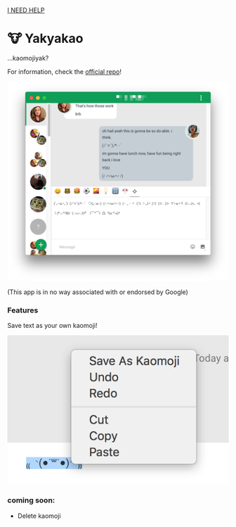 [I NEED HELP](https://github.com/atrnh/yakyakkao/issues)

# 🐮 Yakyakao 

...kaomojiyak?

For information, check the [official repo](https://github.com/yakyak)!

![sshot](kaomojiyak.png)

(This app is in no way associated with or endorsed by Google)

### Features
Save text as your own kaomoji!

![sshot](savemoji.png)

### coming soon:
* Delete kaomoji
